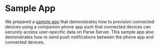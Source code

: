 # Sample App

We prepared a [sample app](https://github.com/parseplatform/Anydevice) that demonstrates how to provision connected devices using a companion phone app such that connected devices can securely access user-specific data on Parse Server. This sample app also demonstrates how to send push notifications between the phone app and connected devices.
